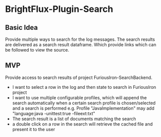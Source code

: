 # BrightFlux-Plugin-Search

## Basic Idea

Provide multiple ways to search for the log messages. The search results are delivered as a search result
dataframe. Which provide links which can be followed to view the source.

## MVP

Provide access to search results of project FuriousIron-SearchBackend. 

* I want to select a row in the log and then state to search in FuriousIron project
* I want to use multiple configurable profiles, which will append the search automatically when a certain search profile is chosen/selected and a search is performed e.g. Profile "JavaImplementation" may add "language:java -unittest:true -fileext:txt"
* The search result is a list of documents matching the search
* a double click on a row in the search will retrieve the cached file and present it to the user
